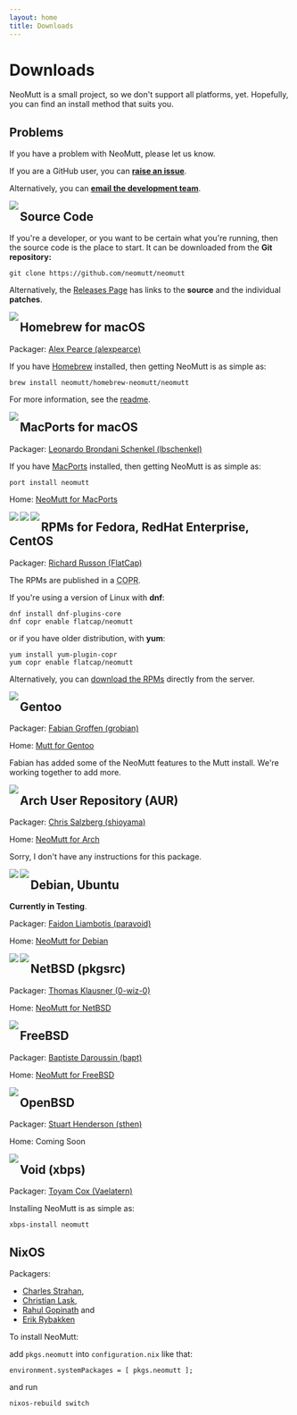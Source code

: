 ```yaml
---
layout: home
title: Downloads
---
```


# Downloads

NeoMutt is a small project, so we don't support all platforms, yet.
Hopefully, you can find an install method that suits you.

## Problems

If you have a problem with NeoMutt, please let us know.

If you are a GitHub user, you can **[raise an issue](https://github.com/neomutt/neomutt/issues)**.

Alternatively, you can [**email the development team**](mailto:neomutt-devel@neomutt.org).

<img align="left" src="/images/source.png">

## Source Code

If you're a developer, or you want to be certain what you're running, then the
source code is the place to start.  It can be downloaded from the **Git
repository:**

```
git clone https://github.com/neomutt/neomutt
```

Alternatively, the
[Releases Page](https://github.com/neomutt/neomutt/releases/latest)
has links to the **source** and the individual **patches**.

<img align="left" src="/images/osx.png">

## Homebrew for macOS

Packager: [Alex Pearce (alexpearce)](https://github.com/alexpearce)

If you have [Homebrew](http://brew.sh/) installed, then getting NeoMutt is as
simple as:

```
brew install neomutt/homebrew-neomutt/neomutt
```

For more information, see the
[readme](https://github.com/neomutt/homebrew-neomutt#homebrew-neomutt-).

<img align="left" src="/images/macports.png">

## MacPorts for macOS

Packager: [Leonardo Brondani Schenkel (lbschenkel)](https://github.com/lbschenkel)

If you have [MacPorts](https://www.macports.org/) installed, then getting
NeoMutt is as simple as:

```
port install neomutt
```

Home: [NeoMutt for MacPorts](https://www.macports.org/ports.php?by=name&substr=neomutt)

<img align="left" src="/images/fedora.png">
<img align="left" src="/images/redhat.png">
<img align="left" src="/images/centos.png">

## RPMs for Fedora, RedHat Enterprise, CentOS

Packager: [Richard Russon (FlatCap)](https://github.com/flatcap)

The RPMs are published in a <abbr title="Cool Other Package Repo">COPR</abbr>.

If you're using a version of Linux with **dnf**:

```
dnf install dnf-plugins-core
dnf copr enable flatcap/neomutt
```

or if you have older distribution, with **yum**:

```
yum install yum-plugin-copr
yum copr enable flatcap/neomutt
```

Alternatively, you can
[download the RPMs](https://copr-be.cloud.fedoraproject.org/results/flatcap/neomutt/)
directly from the server.

<img align="left" src="/images/gentoo.png">

## Gentoo

Packager: [Fabian Groffen (grobian)](https://github.com/grobian)

Home: [Mutt for Gentoo](https://packages.gentoo.org/packages/mail-client/mutt)

Fabian has added some of the NeoMutt features to the Mutt install.
We're working together to add more.

<img align="left" src="/images/arch.png">

## Arch User Repository (AUR)

Packager: [Chris Salzberg (shioyama)](https://github.com/shioyama)

Home: [NeoMutt for Arch](https://aur.archlinux.org/packages/neomutt/)

Sorry, I don't have any instructions for this package.

<img align="left" src="/images/debian.png">
<img align="left" src="/images/ubuntu.png">

## Debian, Ubuntu

**Currently in Testing**.

Packager: [Faidon Liambotis (paravoid)](https://github.com/paravoid)

Home: [NeoMutt for Debian](https://packages.debian.org/testing/mail/mutt)

<img align="left" src="/images/netbsd.png">
<img align="left" src="/images/pkgsrc.png">

## NetBSD (pkgsrc)

Packager: [Thomas Klausner (0-wiz-0)](https://github.com/0-wiz-0)

Home: [NeoMutt for NetBSD](http://pkgsrc.se/mail/neomutt)

<img align="left" src="/images/freebsd.png">

## FreeBSD

Packager: [Baptiste Daroussin (bapt)](https://github.com/bapt)

Home: [NeoMutt for FreeBSD](https://www.freebsd.org/cgi/ports.cgi?query=neomutt)

<img align="left" src="/images/openbsd.png">

## OpenBSD

Packager: [Stuart Henderson (sthen)](https://github.com/sthen)

Home: Coming Soon

<img align="left" src="/images/void.png">

## Void (xbps)

Packager: [Toyam Cox (Vaelatern)](https://github.com/Vaelatern)

Installing NeoMutt is as simple as:

```
xbps-install neomutt
```

## NixOS

Packagers:
* [Charles Strahan](https://github.com/cstrahan),
* [Christian Lask](https://github.com/hiberno),
* [Rahul Gopinath](https://github.com/vrthra) and
* [Erik Rybakken](https://github.com/erikryb)

To install NeoMutt:

add `pkgs.neomutt` into `configuration.nix` like that:

```
environment.systemPackages = [ pkgs.neomutt ];
```

and run 
```
nixos-rebuild switch
```





